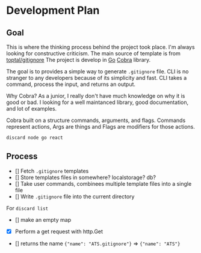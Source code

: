 # Development Plan

## Goal

This is where the thinking process behind the project took place.
I'm always looking for constructive criticism.
The main source of template is from [toptal/gitignore](https://github.com/toptal/gitignore)
The project is develop in [Go](https://github.com/golang/go)
[Cobra](https://github.com/spf13/cobra) library.

The goal is to provides a simple way to generate `.gitignore` file.
CLI is no stranger to any developers because of its simplicity and fast.
CLI takes a command, process the input, and returns an output.

Why Cobra?
As a junior, I really don't have much knowledge on why it is good or bad.
I looking for a well maintanced library, good documentation, and lot of examples.

Cobra built on a structure commands, arguments, and flags.
Commands represent actions, Args are things and Flags are modifiers for those actions.

```bash
discard node go react
```

## Process

- [] Fetch `.gitignore` templates
- [] Store templates files in somewhere? localstorage? db?
- [] Take user commands, combinees multiple template files into a single file
- [] Write `.gitignore` file into the current directory

For `discard list`

- [] make an empty map
- [x] Perform a get request with http.Get
- [] returns the name `{"name": "ATS.gitignore"}` => `{"name": "ATS"}`
